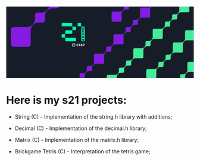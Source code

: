 ![s21_logo](https://github.com/hollisgr/hollisgr/blob/9c6e8bf992813279314b3d84388301d4f761353d/logos/school21.png)

# Here is my s21 projects:

- String (C) - Implementation of the string.h library with additions;

- Decimal (C) - Implementation of the decimal.h library;

- Matrix (C) - Implementation of the matrix.h library;

- Brickgame Tetris (C) - Interpretation of the tetris game; 
